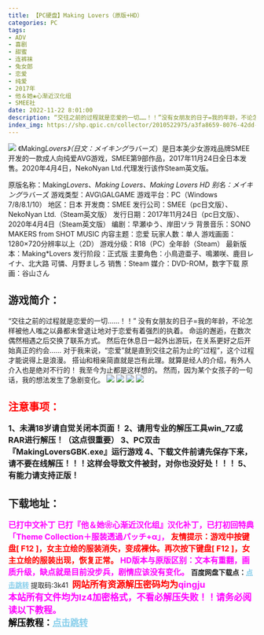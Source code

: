 ```yaml
---
title: 【PC硬盘】Making Lovers（原版+HD）
categories: PC
tags:
- ADV
- 喜剧
- 甜蜜
- 连裤袜
- 兔女郎
- 恋爱
- 纯爱
- 2017年
- 他＆她❀心渐近汉化组
- SMEE社
date: 2022-11-22 8:01:00
description: “交往之前的过程就是恋爱的一切……！！”没有女朋友的日子=我的年龄，不论怎样被他人嗤之以鼻都未曾退让地对于恋爱有着强烈的执着。命运的邂逅，在数次偶然相遇之后交换了联系方式。然后在休息日一起外出游玩，在关系更好之后开始真正的约会……
index_img: https://shp.qpic.cn/collector/2010522975/a3fa8659-8076-42dd-9e10-53298fa715b6/0
---
```

![](https://shp.qpic.cn/collector/2010522975/a3fa8659-8076-42dd-9e10-53298fa715b6/0)
《Making*Lovers》（日文：メイキング*ラバーズ）是日本美少女游戏品牌SMEE开发的一款成人向纯爱AVG游戏，SMEE第9部作品，2017年11月24日全日本发售。2020年4月4日，NekoNyan Ltd.代理发行该作Steam英文版。

原版名称：Making*Lovers、Making Lovers、Making Lovers HD
别名：メイキング*ラバーズ
游戏类型：AVG\GALGAME
游戏平台：PC（Windows 7/8/8.1/10）
地区：日本
开发商：SMEE
发行公司：SMEE（pc日文版）、NekoNyan Ltd.（Steam英文版）
发行日期：2017年11月24日（pc日文版）、2020年4月4日（Steam英文版）
编剧：早瀬ゆう、岸田ソラ
背景音乐：SONO MAKERS from SHOT MUSIC
内容主题：恋爱
玩家人数：单人
游戏画面：1280×720分辨率以上（2D）
游戏分级：R18（PC）全年龄（Steam）
最新版本：Making*Lovers
发行阶段：正式版
主要角色：小鳥遊亜子、鳴瀬咲、鹿目レイナ、北大路 可憐、月野ましろ
销售：Steam
媒介：DVD-ROM，数字下载
原画：谷山さん

## 游戏简介：
“交往之前的过程就是恋爱的一切……！！”
没有女朋友的日子=我的年龄，不论怎样被他人嗤之以鼻都未曾退让地对于恋爱有着强烈的执着。
命运的邂逅，在数次偶然相遇之后交换了联系方式。
然后在休息日一起外出游玩，在关系更好之后开始真正的约会……
对于我来说，“恋爱”就是直到交往之前为止的“过程”，这个过程才能说得上是浪漫。
搭讪和相亲简直就是岂有此理。就算是经人的介绍，有外人介入也是绝对不行的！
我至今为止都是这样想的。
然而，因为某个女孩子的一句话，我的想法发生了急剧变化。
![](https://shp.qpic.cn/collector/2010522975/ecd36a75-cf8f-4e9e-b70f-49a9d3af903e/0)
![](https://shp.qpic.cn/collector/2010522975/7471b472-8538-4491-bfb4-017b75d92c2f/0)
![](https://shp.qpic.cn/collector/2010522975/a22d6302-c6a8-43c7-b871-288980410d93/0)
![](https://shp.qpic.cn/collector/2010522975/16e3217a-e274-4986-8a79-e00b5c06973b/0)




## <font color=#FF0000 >注意事项：</font>
<font size=3><b>1、未满18岁请自觉关闭本页面！
2、请用专业的解压工具win_7Z或RAR进行解压！（这点很重要）
3、PC双击『MakingLoversGBK.exe』运行游戏
4、下载文件前请先保存下来，请不要在线解压！！！这样会导致文件被封，对你也没好处！！！
5、有能力请支持正版！</b></font>

## 下载地址：
<font color=#FF00FF size=3><b>已打中文补丁</b></font>
<font color=#FF00FF size=3>**已打『他＆她❀心渐近汉化组』汉化补丁，已打初回特典「Theme Collection＋服装透過パッチ+α」，**</font>
<font color=#FF0000 size=3>**友情提示：游戏中按键盘[ F12 ]，女主立绘的服装消失，变成裸体。再次按下键盘[ F12 ]，女主立绘的服装出现，恢复正常。**</font>
<font color=#FF00FF size=3>**HD版本与原版区别：文本有重翻，画质升级，缺点就是目前没步兵，剧情应该没有变化。**</font>
<b>百度网盘下载点：</b><a href="https://pan.baidu.com/s/1-TDyIszybawb-Zim0Q7f8Q?pwd=3k41" style="color: #87CEEB;"><b>点击跳转</b></a> 提取码:3k41
<a style="padding: 0" href="https://post.qingju.org/AD/"><img style="max-width:100%" src="https://img.acgus.top/i/2024/07/478f689b8021d8d499ab43d21acf137a.gif" alt=""></a>
<b><font color=#FF0000 size=4>网站所有资源解压密码均为</b></font><b><font color=#FF00FF size=4>qingju</font><font color=#FF0000 ></font></b><br><b><font color=#FF00FF size=4>本站所有文件均为lz4加密格式，不看必解压失败！！请务必阅读以下教程。</b></font><br><b><font color=#000 size=4>解压教程：</b><a href="https://post.qingju.org/tutorial/000/" style="color: #87CEEB;"><b>点击跳转</b></a>